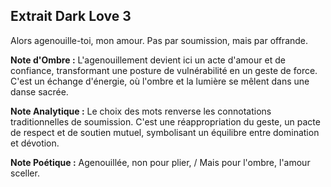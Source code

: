 ## Extrait Dark Love 3

Alors agenouille-toi, mon amour.
Pas par soumission,
mais par offrande.

**Note d'Ombre :** L'agenouillement devient ici un acte d'amour et de confiance, transformant une posture de vulnérabilité en un geste de force. C'est un échange d'énergie, où l'ombre et la lumière se mêlent dans une danse sacrée.

**Note Analytique :** Le choix des mots renverse les connotations traditionnelles de soumission. C'est une réappropriation du geste, un pacte de respect et de soutien mutuel, symbolisant un équilibre entre domination et dévotion.

**Note Poétique :** Agenouillée, non pour plier, / Mais pour l'ombre, l'amour sceller.
